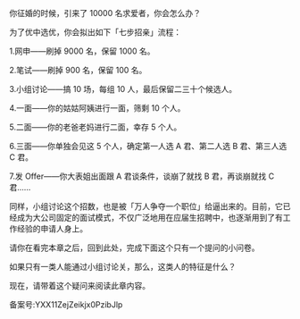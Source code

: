 你征婚的时候，引来了 10000 名求爱者，你会怎么办？

为了优中选优，你会拟出如下「七步招亲」流程：

1.网申——刷掉 9000 名，保留 1000 名。

2.笔试——刷掉 900 名，保留 100 名。

3.小组讨论——搞 10 场，每组 10 人，最后保留二三十个候选人。

4.一面——你的姑姑阿姨进行一面，筛剩 10 个人。

5.二面——你的老爸老妈进行二面，幸存 5 个人。

6.三面——你单独会见这 5 个人，确定第一人选 A 君、第二人选 B 君、第三人选 C 君。

7.发 Offer——你大表姐出面跟 A 君谈条件，谈崩了就找 B 君，再谈崩就找 C 君……

同样，小组讨论这个招数，也是被「万人争夺一个职位」给逼出来的。目前，它已经成为大公司固定的面试模式，不仅广泛地用在应届生招聘中，也逐渐用到了有工作经验的申请人身上。

请你在看完本章之后，回到此处，完成下面这个只有一个提问的小问卷。

如果只有一类人能通过小组讨论关，那么，这类人的特征是什么？

现在，请带着这个疑问来阅读此章内容。

备案号:YXX11ZejZeikjx0PzibJlp